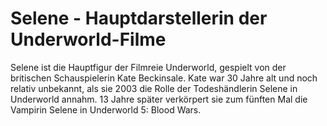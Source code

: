 # Selene - Hauptdarstellerin der Underworld-Filme
Selene ist die Hauptfigur der Filmreie Underworld, gespielt von der britischen Schauspielerin Kate Beckinsale. Kate war 30 Jahre alt und noch relativ unbekannt, als sie 2003 die Rolle der Todeshändlerin Selene in Underworld annahm. 13 Jahre später verkörpert sie zum fünften Mal die Vampirin Selene in Underworld 5: Blood Wars.

